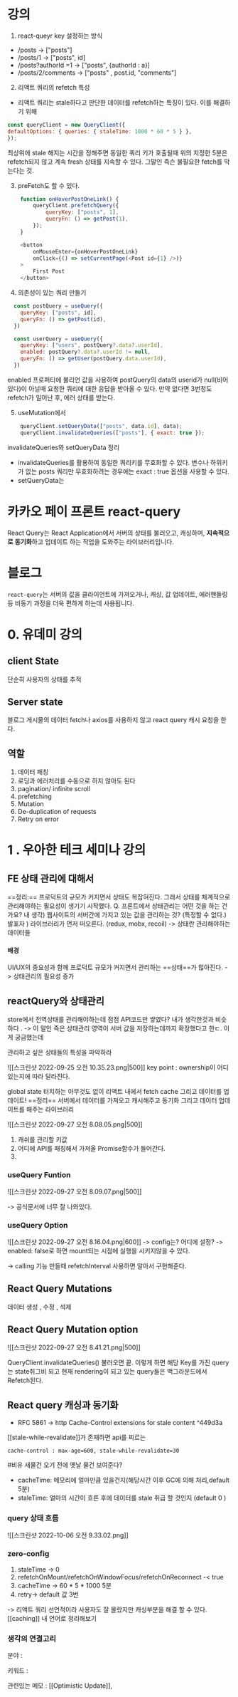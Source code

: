 
# 강의
1. react-queyr key 설정하는 방식
- /posts -> ["posts"]
- /posts/1 -> ["posts", id]
- /posts?authorId =1 -> ["posts", {authorId : a}]
- /posts/2/comments -> ["posts" , post.id, "comments"]


2. 리액트 쿼리의 refetch 특성 
- 리액트 쿼리는 stale하다고 판단한 데이터를 refetch하는 특징이 있다. 이를 해결하기 위해
```js
const queryClient = new QueryClient({
defaultOptions: { queries: { staleTime: 1000 * 60 * 5 } },
});
```
최상위에 stale 해지는 시간을 정해주면 동일한 쿼리 키가 호출될때 위의 지정한 5분은 refetch되지 않고 계속 fresh 상태를 지속할 수 있다. 그말인 즉슨 불필요한 fetch를 막는다는 것. 

3. preFetch도 할 수 있다.
```js
	function onHoverPostOneLink() {
		queryClient.prefetchQuery({
			queryKey: ["posts", 1],
			queryFn: () => getPost(1),
		});
	}

	<button
		onMouseEnter={onHoverPostOneLink}
		onClick={() => setCurrentPage(<Post id={1} />)}
	>
		First Post
	</button>
```

4. 의존성이 있는 쿼리 만들기
```js
  const postQuery = useQuery({
    queryKey: ["posts", id],
    queryFn: () => getPost(id),
  })

  const userQuery = useQuery({
    queryKey: ["users", postQuery?.data?.userId],
    enabled: postQuery?.data?.userId != null,
    queryFn: () => getUser(postQuery.data.userId),
  })
```

enabled 프로퍼티에 불리언 값을 사용하여 postQuery의 data의 userid가 null(비어있다)이 아닐때 요청한 쿼리에 대한 응답을 받아올 수 있다. 만약 없다면 3번정도 refetch가 일어난 후, 에러 상태를 받는다. 

5. useMutation에서 
```js
	queryClient.setQueryData(["posts", data.id], data);
	queryClient.invalidateQueries(["posts"], { exact: true });
```
invalidateQueries와 setQueryData 정리 
- invalidateQueries를 활용하여 동일한 쿼리키를 무효화할 수 있다. 변수나 하위키가 없는 posts 쿼리만 무효화하려는 경우에는 exact : true 옵션을 사용할 수 있다. 
- setQueryData는 


# 카카오 페이 프론트 react-query 
React Query는 React Application에서 서버의 상태를 불러오고, 캐싱하며, **지속적으로 동기화**하고 업데이트 하는 작업을 도와주는 라이브러리입니다.

# 블로그 

`react-query`는 서버의 값을 클라이언트에 가져오거나, 캐싱, 값 업데이트, 에러핸들링 등 비동기 과정을 더욱 편하게 하는데 사용됩니다.


# 0. 유데미 강의
## client State

단순히 사용자의 상태를 추적
## Server state 
블로그 게시물의 데이터 
fetch나 axios를 사용하지 않고 react query 캐시 요청을 한다. 

## 역할
1. 데이터 패칭
2. 로딩과 에러처리를 수동으로 하지 않아도 된다
3. pagination/ infinite scroll
4. prefetching
5. Mutation
6. De-duplication of requests
7. Retry on error



# 1 . 우아한 테크 세미나 강의 

## FE 상태 관리에 대해서 
==정리:== 프로덕트의 규모가 커지면서 상태도 복잡혀진다. 그래서 상태를 체계적으로  관리해야하는 필요성이 생기기 시작했다.
Q. 프론트에서 상태관리는 어떤 것을 하는 건가요? 
내 생각) 웹사이트의 서버간에 가지고 있는 값을 관리하는 것?  (특정할 수 없다.)
발표자 ) 라이브러리가 먼저 떠오른다. (redux, mobx, recoil)
-> 상태란 관리해야하는 데이터들

#### 배경 
UI/UX의 중요성과 함께 프로덕트 규모가 커지면서 관리하는 ==상태==가 많아진다.  -> 상태관리의 필요성 증가 


## reactQuery와 상태관리 
store에서 전역상태를 관리해야하는데 점점 API코드만 쌓였다? 내가 생각한것과 비슷하다 . -> 이 말인 즉은 상태관리 영역이 서버 값을 저장하는데까지 확장했다고 한ㄷ. 이게 궁금했는데

관리하고 싶은 상태들의 특성을 파악하라


![[스크린샷 2022-09-25 오전 10.35.23.png|500]]
key point : ownership이 어디있는지에 따라 달라진다.

global state 터치하는 아무것도 없이 리액트 내에서 fetch cache 그리고 데이터를 업데이트! 
==정리==
서버에서 데이터를 가져오고 캐시해주고 동기화 그리고 데이터 업데이트를 해주는 라이브러리


![[스크린샷 2022-09-27 오전 8.08.05.png|500]]
1. 캐쉬를 관리할 키값
2. 어디에 API를 패칭해서 가져올 Promise함수가 들어간다.
3.


### useQuery Funtion

 ![[스크린샷 2022-09-27 오전 8.09.07.png|500]]
 
-> 공식문서에 너무 잘 나와있다. 

### useQuery Option

![[스크린샷 2022-09-27 오전 8.16.04.png|600]]
-> config는? 어디에 설정?
-> enabled: false로 하면 mount되는 시점에 실행을 시키지않을 수 있다. 

-> calling 기능 만들때 refetchInterval 사용하면 알아서 구현해준다.

## React Query Mutations
데이터 생성 , 수정 , 석제 


## React Query Mutation option
![[스크린샷 2022-09-27 오전 8.41.21.png|500]]


QueryClient.invalidateQueries() 불러오면 끝. 이렇게 하면
해당 Key를 가진 query는 state취그비 되고 현재 rendering이 되고 있는 query들은 백그라운드에서 Refetch된다.


## React query 캐싱과 동기화
- RFC 5861
-> http Cache-Control extensions for stale content ^449d3a

[[stale-while-revalidate]]가 존재하면 api를 찌르는

```cache-control : max-age=600, stale-while-revalidate=30```

#비유 새물건 오기 전에 옛날 물건 보여준다?

- cacheTime: 메모리에 얼마만큼 있을건지(해당시간 이후 GC에 의해 처리,default 5분) 
- staleTime: 얼마의 시간이 흐른 후에 데이터를 stale 취급 할 것인지 (default 0 )

### query 상태 흐름

![[스크린샷 2022-10-06 오전 9.33.02.png]]

### zero-config
1. staleTime -> 0
2. refetchOnMount/refetchOnWindowFocus/refetchOnReconnect -< true
3. cacheTime -> 60 * 5 * 1000 5분
4. retry-> default 값 3번



-> 리액트 쿼리 선언적이라 사용자도 잘 몰랐지만 캐싱부분을 해결 할 수 있다. 
[[caching]] 내 언어로 정리해보기 


 




### 생각의 연결고리

분야 :

키워드 :

관련있는 메모 : [[Optimistic Update]], 
